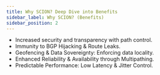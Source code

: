 ```yaml
---
title: Why SCION? Deep Dive into Benefits
sidebar_label: Why SCION? (Benefits)
sidebar_position: 2
---
```


- Increased security and transparency with path control.
- Immunity to BGP Hijacking & Route Leaks.
- Geofencing & Data Sovereignty: Enforcing data locality.
- Enhanced Reliability & Availability through Multipathing.
- Predictable Performance: Low Latency & Jitter Control.
